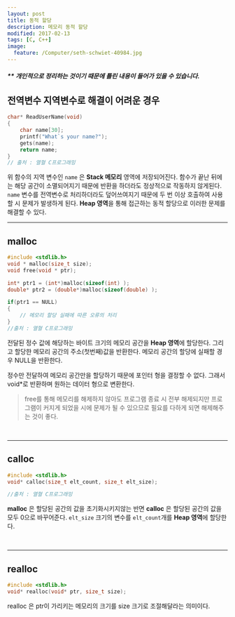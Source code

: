 ```yaml
---
layout: post
title: 동적 할당
description: 메모리 동적 할당
modified: 2017-02-13
tags: [C, C++]
image:
  feature: /Computer/seth-schwiet-40984.jpg
---
```


##### ** 개인적으로 정리하는 것이기 때문에 틀린 내용이 들어가 있을 수 있습니다.

## 전역변수 지역변수로 해결이 어려운 경우
```c
char* ReadUserName(void)
{
	char name[30];
	printf("What`s your name?");
	gets(name);
	return name;
}
// 출처 : 열혈 C프로그래밍
```

위 함수의 지역 변수인 `name` 은 **Stack 메모리** 영역에 저장되어진다.
함수가 끝난 뒤에는 해당 공간이 소멸되어지기 때문에 반환을 하더라도 정상적으로 작동하지 않게된다.
`name` 변수를 전역변수로 처리하더라도 덮어쓰여지기 때문에 두 번 이상 호출하여 사용할 시 문제가 발생하게 된다.
**Heap 영역**을 통해 접근하는 동적 할당으로 이러한 문제를  해결할 수 있다.
<br />

---

## malloc

```c
#include <stdlib.h>
void * malloc(size_t size);
void free(void * ptr);

int* ptr1 = (int*)malloc(sizeof(int) );
double* ptr2 = (double*)malloc(sizeof(double) );

if(ptr1 == NULL)
{
	// 메모리 할당 실패에 따른 오류의 처리
}
//출처 : 열혈 C프로그래밍
```
전달된 정수 값에 해당하는 바이트 크기의 메모리 공간을 **Heap 영역**에 할당한다.
그리고 할당한 메모리 공간의 주소(첫번째)값을 반환한다.
메모리 공간의 할당에 실패할 경우 NULL을 반환한다.

정수만 전달하여 메모리 공간만을 할당하기 때문에 포인터 형을 결정할 수 없다.
그래서 void\*로 반환하며 원하는 데이터 형으로 변환한다.

> free를 통해 메모리를 해제하지 않아도 프로그램 종료 시 전부 해제되지만 프로그램이 커지게 되었을 시에
> 문제가 될 수 있으므로 필요를 다하게 되면 해제해주는 것이 좋다.

<br />

---

## calloc

```c
#include <stdlib.h>
void* calloc(size_t elt_count, size_t elt_size);

//출처 : 열혈 C프로그래밍
```
**malloc** 은 할당된 공간의 값을 초기화시키지않는 반면
**calloc** 은 할당된 공간의 값을 모두 0으로 바꾸어준다.
 `elt_size` 크기의 변수를 `elt_count`개를 **Heap 영역**에 할당한다.

<br />

---

## realloc

```c
#include <stdlib.h>
void* realloc(void* ptr, size_t size);
```
realloc 은 ptr이 가리키는 메모리의 크기를 size 크기로 조절해달라는 의미이다.

<br />
